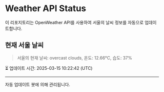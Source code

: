 
# Weather API Status

이 리포지토리는 OpenWeather API를 사용하여 서울의 날씨 정보를 자동으로 업데이트합니다.

## 현재 서울 날씨
> 서울의 현재 날씨: overcast clouds, 온도: 12.66°C, 습도: 37%

⏳ 업데이트 시간: 2025-03-15 10:22:42 (UTC)

---
자동 업데이트 봇에 의해 관리됩니다.
